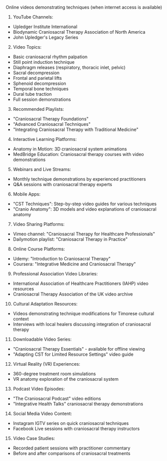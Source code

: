 Online videos demonstrating techniques (when internet access is available)

1. YouTube Channels:
- Upledger Institute International
- Biodynamic Craniosacral Therapy Association of North America
- John Upledger's Legacy Series

2. Video Topics:
- Basic craniosacral rhythm palpation
- Still point induction technique
- Diaphragm releases (respiratory, thoracic inlet, pelvic)
- Sacral decompression
- Frontal and parietal lifts
- Sphenoid decompression
- Temporal bone techniques
- Dural tube traction
- Full session demonstrations

3. Recommended Playlists:
- "Craniosacral Therapy Foundations"
- "Advanced Craniosacral Techniques"
- "Integrating Craniosacral Therapy with Traditional Medicine"

4. Interactive Learning Platforms:
- Anatomy in Motion: 3D craniosacral system animations
- MedBridge Education: Craniosacral therapy courses with video demonstrations

5. Webinars and Live Streams:
- Monthly technique demonstrations by experienced practitioners
- Q&A sessions with craniosacral therapy experts

6. Mobile Apps:
- "CST Techniques": Step-by-step video guides for various techniques
- "Cranio Anatomy": 3D models and video explanations of craniosacral anatomy

7. Video Sharing Platforms:
- Vimeo channel: "Craniosacral Therapy for Healthcare Professionals"
- Dailymotion playlist: "Craniosacral Therapy in Practice"

8. Online Course Platforms:
- Udemy: "Introduction to Craniosacral Therapy"
- Coursera: "Integrative Medicine and Craniosacral Therapy"

9. Professional Association Video Libraries:
- International Association of Healthcare Practitioners (IAHP) video resources
- Craniosacral Therapy Association of the UK video archive

10. Cultural Adaptation Resources:
- Videos demonstrating technique modifications for Timorese cultural context
- Interviews with local healers discussing integration of craniosacral therapy

11. Downloadable Video Series:
- "Craniosacral Therapy Essentials" - available for offline viewing
- "Adapting CST for Limited Resource Settings" video guide

12. Virtual Reality (VR) Experiences:
- 360-degree treatment room simulations
- VR anatomy exploration of the craniosacral system

13. Podcast Video Episodes:
- "The Craniosacral Podcast" video editions
- "Integrative Health Talks" craniosacral therapy demonstrations

14. Social Media Video Content:
- Instagram IGTV series on quick craniosacral techniques
- Facebook Live sessions with craniosacral therapy instructors

15. Video Case Studies:
- Recorded patient sessions with practitioner commentary
- Before and after comparisons of craniosacral treatments